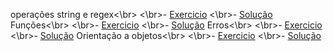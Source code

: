 operações string e regex<\br>
	<\br>- [Exercicio](https://github.com/ta-data-sao/55_DAPT/tree/master/Labs/M01-L02-string_operations)
	<\br>- [Solução](https://github.com/ta-data-sao/55_DAPT/tree/master/Labs_Solution/M01-S02-string_operations)
Funções<\br>
	<\br>- [Exercicio](https://github.com/ta-data-sao/55_DAPT/tree/master/Labs/M01-L04-functional_programming)
	<\br>- [Solução](https://github.com/ta-data-sao/55_DAPT/tree/master/Labs_Solution/M01-S04-functional_programming)
Erros<\br>
	<\br>- [Exercicio](https://github.com/ta-data-sao/55_DAPT/tree/master/Labs/M01-L05-error_handling)
	<\br>- [Solução](https://github.com/ta-data-sao/55_DAPT/tree/master/Labs_Solution/M01-S05-error_handling)
Orientação a objetos<\br>
	<\br>- [Exercicio](https://github.com/ta-data-sao/55_DAPT/tree/master/Labs/M01-L06-object_oriented_programming)
	<\br>- [Solução](https://github.com/ta-data-sao/55_DAPT/tree/master/Labs_Solution/M01-S06-object_oriented_programming)
